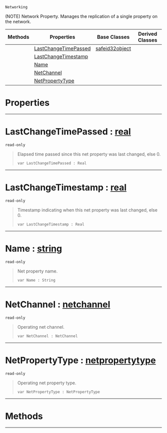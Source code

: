  `Networking`



(NOTE) Network Property. Manages the replication of a single property on the network.

|Methods|Properties|Base Classes|Derived Classes|
|---|---|---|---|
| |[ LastChangeTimePassed](netproperty.md#lastchangetimepassed-zer)|[safeid32object](safeid32object.md)| |
| |[ LastChangeTimestamp](netproperty.md#lastchangetimestamp-zero)| | |
| |[ Name](netproperty.md#name-zilch-engine-documen)| | |
| |[ NetChannel](netproperty.md#netchannel-zilch-engine-d)| | |
| |[ NetPropertyType](netproperty.md#netpropertytype-zilch-eng)| | |


 #  Properties


---  
 #  LastChangeTimePassed : [real](../nada_base_types/real.md)

 `read-only`

> Elapsed time passed since this net property was last changed, else 0.
> ``` lang=cpp, name=Nada
> var LastChangeTimePassed : Real


---  
 #  LastChangeTimestamp : [real](../nada_base_types/real.md)

 `read-only`

> Timestamp indicating when this net property was last changed, else 0.
> ``` lang=cpp, name=Nada
> var LastChangeTimestamp : Real


---  
 #  Name : [string](../nada_base_types/string.md)

 `read-only`

> Net property name.
> ``` lang=cpp, name=Nada
> var Name : String


---  
 #  NetChannel : [netchannel](netchannel.md)

 `read-only`

> Operating net channel.
> ``` lang=cpp, name=Nada
> var NetChannel : NetChannel


---  
 #  NetPropertyType : [netpropertytype](netpropertytype.md)

 `read-only`

> Operating net property type.
> ``` lang=cpp, name=Nada
> var NetPropertyType : NetPropertyType


---  
 #  Methods


---  
 

 